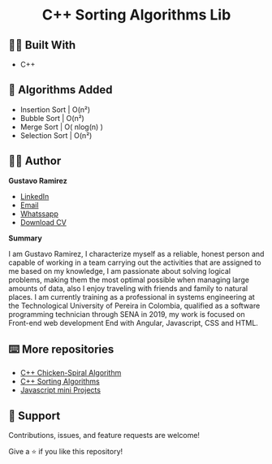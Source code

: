 <h1 align="center">C++ Sorting Algorithms Lib<project-name></h1>


## 👷‍♂️ Built With

- C++

## 📖 Algorithms Added

- Insertion Sort | O(n²)
- Bubble Sort | O(n²)
- Merge Sort | O( nlog(n) )
- Selection Sort | O(n²)

## 🧑‍💻 Author

**Gustavo Ramirez**

- [LinkedIn](https://www.linkedin.com/in/gustavo-andres-ramirez-lopez-5612861b5/)
- [Email](mailto:gustavoramirez2002l@gmail.com?subject=Hi "gustavoramirez2002l@gmail.com")
- [Whatssapp](https://api.whatsapp.com/send/?phone=573014477647&text&app_absent=0 "+57 3014477647")
- [Download CV](https://drive.google.com/drive/folders/15o-IO3bhsQUoVHLTAew68Fczf9nk9RwF?usp=sharing)
  
**Summary**
  
I am Gustavo Ramirez, I characterize myself as a reliable, honest person and capable of working in a team carrying out the activities that are assigned to me based on my knowledge, I am passionate about solving logical problems, making them the most optimal possible when managing large amounts of data, also I enjoy traveling with friends and family to natural places. I am currently training as a professional in systems engineering at the Technological University of Pereira in Colombia, qualified as a software programming technician through SENA in 2019, my work is focused on Front-end web development End with Angular, Javascript, CSS and HTML.
  
## ⌨️ More repositories 
  
- [C++ Chicken-Spiral Algorithm](https://github.com/Jungdrew/chicken-spiral)
- [C++ Sorting Algorithms](https://github.com/Jungdrew/JsProjects)
- [Javascript mini Projects](https://github.com/Jungdrew/JsProjects)
  
## 🤝 Support

Contributions, issues, and feature requests are welcome!

Give a ⭐️ if you like this repository!
